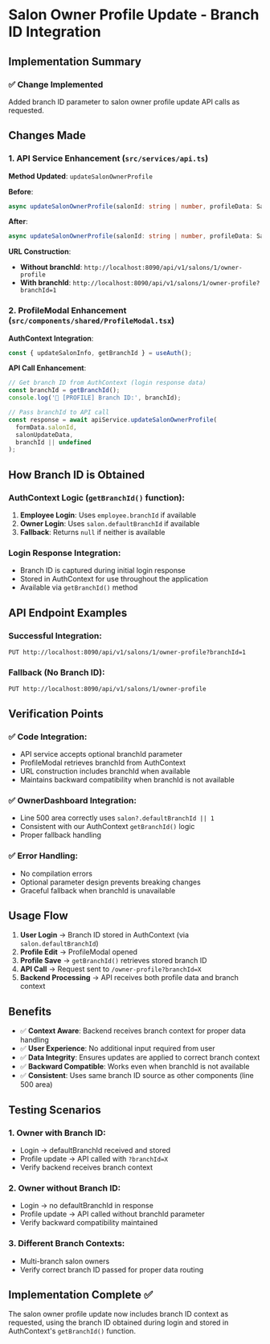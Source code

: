 # Salon Owner Profile Update - Branch ID Integration

## Implementation Summary

### ✅ Change Implemented
Added branch ID parameter to salon owner profile update API calls as requested.

## Changes Made

### 1. API Service Enhancement (`src/services/api.ts`)

**Method Updated**: `updateSalonOwnerProfile`

**Before**:
```typescript
async updateSalonOwnerProfile(salonId: string | number, profileData: SalonOwnerProfileUpdateRequest)
```

**After**:
```typescript
async updateSalonOwnerProfile(salonId: string | number, profileData: SalonOwnerProfileUpdateRequest, branchId?: number)
```

**URL Construction**:
- **Without branchId**: `http://localhost:8090/api/v1/salons/1/owner-profile`  
- **With branchId**: `http://localhost:8090/api/v1/salons/1/owner-profile?branchId=1`

### 2. ProfileModal Enhancement (`src/components/shared/ProfileModal.tsx`)

**AuthContext Integration**:
```typescript
const { updateSalonInfo, getBranchId } = useAuth();
```

**API Call Enhancement**:
```typescript
// Get branch ID from AuthContext (login response data)
const branchId = getBranchId();
console.log('🌿 [PROFILE] Branch ID:', branchId);

// Pass branchId to API call
const response = await apiService.updateSalonOwnerProfile(
  formData.salonId, 
  salonUpdateData, 
  branchId || undefined
);
```

## How Branch ID is Obtained

### AuthContext Logic (`getBranchId()` function):
1. **Employee Login**: Uses `employee.branchId` if available
2. **Owner Login**: Uses `salon.defaultBranchId` if available  
3. **Fallback**: Returns `null` if neither is available

### Login Response Integration:
- Branch ID is captured during initial login response
- Stored in AuthContext for use throughout the application
- Available via `getBranchId()` method

## API Endpoint Examples

### Successful Integration:
```
PUT http://localhost:8090/api/v1/salons/1/owner-profile?branchId=1
```

### Fallback (No Branch ID):
```
PUT http://localhost:8090/api/v1/salons/1/owner-profile
```

## Verification Points

### ✅ Code Integration:
- API service accepts optional branchId parameter
- ProfileModal retrieves branchId from AuthContext
- URL construction includes branchId when available
- Maintains backward compatibility when branchId is not available

### ✅ OwnerDashboard Integration:
- Line 500 area correctly uses `salon?.defaultBranchId || 1`
- Consistent with our AuthContext `getBranchId()` logic
- Proper fallback handling

### ✅ Error Handling:
- No compilation errors
- Optional parameter design prevents breaking changes
- Graceful fallback when branchId is unavailable

## Usage Flow

1. **User Login** → Branch ID stored in AuthContext (via `salon.defaultBranchId`)
2. **Profile Edit** → ProfileModal opened
3. **Profile Save** → `getBranchId()` retrieves stored branch ID  
4. **API Call** → Request sent to `/owner-profile?branchId=X`
5. **Backend Processing** → API receives both profile data and branch context

## Benefits

- ✅ **Context Aware**: Backend receives branch context for proper data handling
- ✅ **User Experience**: No additional input required from user
- ✅ **Data Integrity**: Ensures updates are applied to correct branch context
- ✅ **Backward Compatible**: Works even when branchId is not available
- ✅ **Consistent**: Uses same branch ID source as other components (line 500 area)

## Testing Scenarios

### 1. Owner with Branch ID:
- Login → defaultBranchId received and stored
- Profile update → API called with `?branchId=X`
- Verify backend receives branch context

### 2. Owner without Branch ID:
- Login → no defaultBranchId in response
- Profile update → API called without branchId parameter
- Verify backward compatibility maintained

### 3. Different Branch Contexts:
- Multi-branch salon owners
- Verify correct branch ID passed for proper data routing

## Implementation Complete ✅

The salon owner profile update now includes branch ID context as requested, using the branch ID obtained during login and stored in AuthContext's `getBranchId()` function.
